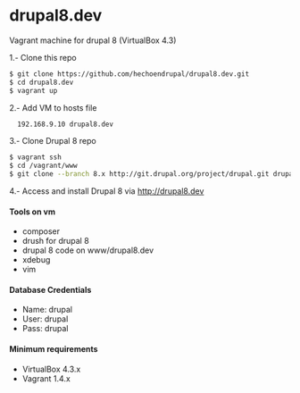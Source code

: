 drupal8.dev
===========

Vagrant machine for drupal 8 (VirtualBox 4.3)

1.- Clone this repo
```bash
$ git clone https://github.com/hechoendrupal/drupal8.dev.git
$ cd drupal8.dev
$ vagrant up

```

2.- Add VM to hosts file
```bash
  192.168.9.10 drupal8.dev

```

3.- Clone Drupal 8 repo
```bash
$ vagrant ssh
$ cd /vagrant/www
$ git clone --branch 8.x http://git.drupal.org/project/drupal.git drupal8.dev

```

4.- Access and install Drupal 8 via http://drupal8.dev

#### Tools on vm
* composer
* drush for drupal 8
* drupal 8 code on www/drupal8.dev
* xdebug
* vim

#### Database Credentials
* Name: drupal
* User: drupal
* Pass: drupal

#### Minimum requirements
* VirtualBox 4.3.x
* Vagrant 1.4.x
